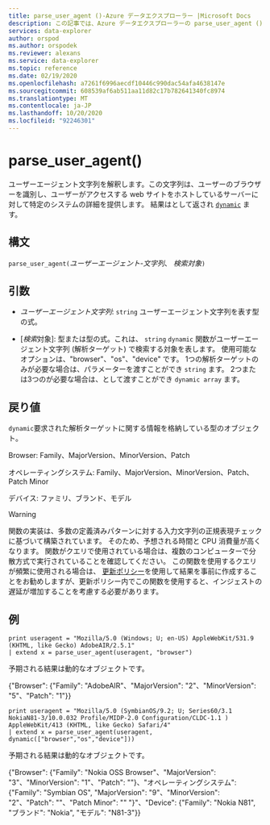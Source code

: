 ```yaml
---
title: parse_user_agent ()-Azure データエクスプローラー |Microsoft Docs
description: この記事では、Azure データエクスプローラーの parse_user_agent () について説明します。
services: data-explorer
author: orspod
ms.author: orspodek
ms.reviewer: alexans
ms.service: data-explorer
ms.topic: reference
ms.date: 02/19/2020
ms.openlocfilehash: a7261f6996aecdf10446c990dac54afa4638147e
ms.sourcegitcommit: 608539af6ab511aa11d82c17b782641340fc8974
ms.translationtype: MT
ms.contentlocale: ja-JP
ms.lasthandoff: 10/20/2020
ms.locfileid: "92246301"
---
```

# <a name="parse_user_agent"></a>parse_user_agent()

ユーザーエージェント文字列を解釈します。この文字列は、ユーザーのブラウザーを識別し、ユーザーがアクセスする web サイトをホストしているサーバーに対して特定のシステムの詳細を提供します。 結果はとして返され [`dynamic`](./scalar-data-types/dynamic.md) ます。 

## <a name="syntax"></a>構文

`parse_user_agent(`*ユーザーエージェント-文字列*、 *検索対象*`)`

## <a name="arguments"></a>引数

* *ユーザーエージェント文字列*: `string` ユーザーエージェント文字列を表す型の式。

* [*検索*対象]: 型または型の式。これは、 `string` `dynamic` 関数がユーザーエージェント文字列 (解析ターゲット) で検索する対象を表します。 使用可能なオプションは、"browser"、"os"、"device" です。 1つの解析ターゲットのみが必要な場合は、パラメーターを渡すことができ `string` ます。
2つまたは3つのが必要な場合は、として渡すことができ `dynamic array` ます。

## <a name="returns"></a>戻り値

`dynamic`要求された解析ターゲットに関する情報を格納している型のオブジェクト。

Browser: Family、MajorVersion、MinorVersion、Patch                 

オペレーティングシステム: Family、MajorVersion、MinorVersion、Patch、Patch Minor             

デバイス: ファミリ、ブランド、モデル

> [!WARNING]
> 関数の実装は、多数の定義済みパターンに対する入力文字列の正規表現チェックに基づいて構築されています。 そのため、予想される時間と CPU 消費量が高くなります。
関数がクエリで使用されている場合は、複数のコンピューターで分散方式で実行されていることを確認してください。
この関数を使用するクエリが頻繁に使用される場合は、 [更新ポリシー](../management/updatepolicy.md)を使用して結果を事前に作成することをお勧めしますが、更新ポリシー内でこの関数を使用すると、インジェストの遅延が増加することを考慮する必要があります。
 
## <a name="example"></a>例

```kusto
print useragent = "Mozilla/5.0 (Windows; U; en-US) AppleWebKit/531.9 (KHTML, like Gecko) AdobeAIR/2.5.1"
| extend x = parse_user_agent(useragent, "browser") 
```

予期される結果は動的なオブジェクトです。

{"Browser": {"Family": "AdobeAIR"、"MajorVersion": "2"、"MinorVersion": "5"、"Patch": "1"}}

```kusto
print useragent = "Mozilla/5.0 (SymbianOS/9.2; U; Series60/3.1 NokiaN81-3/10.0.032 Profile/MIDP-2.0 Configuration/CLDC-1.1 ) AppleWebKit/413 (KHTML, like Gecko) Safari/4"
| extend x = parse_user_agent(useragent, dynamic(["browser","os","device"])) 
```

予期される結果は動的なオブジェクトです。

{"Browser": {"Family": "Nokia OSS Browser"、"MajorVersion": "3"、"MinorVersion": "1"、"Patch": ""}、"オペレーティングシステム": {"Family": "Symbian OS", "MajorVersion": "9"、"MinorVersion": "2"、"Patch": ""、"Patch Minor": "" "}"、"Device": {"Family": "Nokia N81", "ブランド": "Nokia", "モデル": "N81-3"}}
